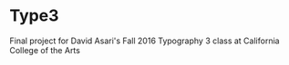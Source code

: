 # Type3
Final project for David Asari's Fall 2016 Typography 3 class at California College of the Arts

